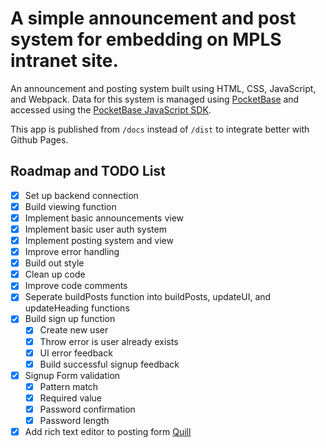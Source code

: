 # A simple announcement and post system for embedding on MPLS intranet site.

An announcement and posting system built using HTML, CSS, JavaScript, and Webpack. Data for this system is managed using [PocketBase](https://pocketbase.io) and accessed using the [PocketBase JavaScript SDK](https://www.npmjs.com/package/pocketbase).

This app is published from `/docs` instead of `/dist` to integrate better with Github Pages.

## Roadmap and TODO List

- [x] Set up backend connection
- [x] Build viewing function
- [x] Implement basic announcements view
- [x] Implement basic user auth system
- [x] Implement posting system and view
- [x] Improve error handling
- [x] Build out style
- [x] Clean up code
- [x] Improve code comments
- [x] Seperate buildPosts function into buildPosts, updateUI, and updateHeading functions
- [x] Build sign up function
  - [x] Create new user
  - [x] Throw error is user already exists
  - [x] UI error feedback
  - [x] Build successful signup feedback
- [x] Signup Form validation
  - [x] Pattern match
  - [x] Required value
  - [x] Password confirmation
  - [x] Password length
- [x] Add rich text editor to posting form [Quill](https://quilljs.com/docs/quickstart)

